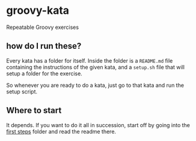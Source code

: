 # groovy-kata
Repeatable Groovy exercises

## how do I run these?

Every kata has a folder for itself. Inside the folder is a `README.md` file containing the instructions of the given kata, and a `setup.sh` file that will setup a folder for the exercise.

So whenever you are ready to do a kata, just go to that kata and run the setup script.

## Where to start

It depends. If you want to do it all in succession, start off by going into the [first steps](first-steps/basic/README.md) folder and read the readme there.